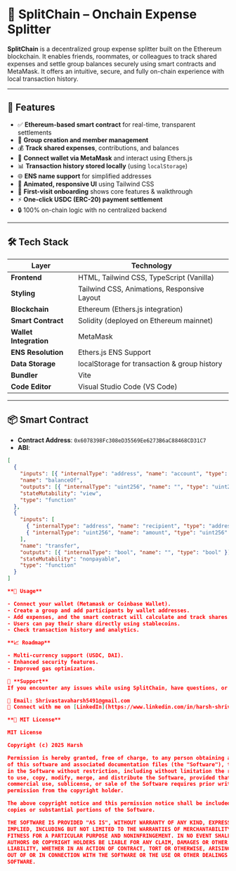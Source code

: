# 💸 SplitChain – Onchain Expense Splitter

**SplitChain** is a decentralized group expense splitter built on the Ethereum blockchain. It enables friends, roommates, or colleagues to track shared expenses and settle group balances securely using smart contracts and MetaMask. It offers an intuitive, secure, and fully on-chain experience with local transaction history.

---

## 🚀 Features

- ✅ **Ethereum-based smart contract** for real-time, transparent settlements  
- 👥 **Group creation and member management**  
- 💰 **Track shared expenses**, contributions, and balances  
- 🔐 **Connect wallet via MetaMask** and interact using Ethers.js  
- 📊 **Transaction history stored locally** (using `localStorage`)  
- 🌐 **ENS name support** for simplified addresses  
- 🎨 **Animated, responsive UI** using Tailwind CSS  
- 🧠 **First-visit onboarding** shows core features & walkthrough  
- ⚡ **One-click USDC (ERC-20) payment settlement**  
- 🔒 100% on-chain logic with no centralized backend  

---

## 🛠 Tech Stack

| Layer                 | Technology                                      |
|-----------------------|-------------------------------------------------|
| **Frontend**          | HTML, Tailwind CSS, TypeScript (Vanilla)       |
| **Styling**           | Tailwind CSS, Animations, Responsive Layout     |
| **Blockchain**        | Ethereum (Ethers.js integration)                |
| **Smart Contract**    | Solidity (deployed on Ethereum mainnet)         |
| **Wallet Integration**| MetaMask                                        |
| **ENS Resolution**    | Ethers.js ENS Support                           |
| **Data Storage**      | localStorage for transaction & group history    |
| **Bundler**           | Vite                                            |
| **Code Editor**       | Visual Studio Code (VS Code)                    |

---

## 📦 Smart Contract

- **Contract Address**: `0x6078398Fc308eD35569Ee6273B6aC88468CD31C7`  
- **ABI**:
```json
[
  {
    "inputs": [{ "internalType": "address", "name": "account", "type": "address" }],
    "name": "balanceOf",
    "outputs": [{ "internalType": "uint256", "name": "", "type": "uint256" }],
    "stateMutability": "view",
    "type": "function"
  },
  {
    "inputs": [
      { "internalType": "address", "name": "recipient", "type": "address" },
      { "internalType": "uint256", "name": "amount", "type": "uint256" }
    ],
    "name": "transfer",
    "outputs": [{ "internalType": "bool", "name": "", "type": "bool" }],
    "stateMutability": "nonpayable",
    "type": "function"
  }
]

**🚀 Usage**

- Connect your wallet (Metamask or Coinbase Wallet).
- Create a group and add participants by wallet addresses.
- Add expenses, and the smart contract will calculate and track shares.
- Users can pay their share directly using stablecoins.
- Check transaction history and analytics.

**📈 Roadmap**

- Multi-currency support (USDC, DAI).
- Enhanced security features.
- Improved gas optimization.

🌟 **Support**  
If you encounter any issues while using SplitChain, have questions, or want to suggest new features, feel free to reach out:

📧 Email: Shrivastavaharsh5491@gmail.com  
💬 Connect with me on [LinkedIn](https://www.linkedin.com/in/harsh-shrivastava-40b240313/)  

**📄 MIT License**

MIT License  

Copyright (c) 2025 Harsh  

Permission is hereby granted, free of charge, to any person obtaining a copy  
of this software and associated documentation files (the "Software"), to deal  
in the Software without restriction, including without limitation the rights  
to use, copy, modify, merge, and distribute the Software, provided that any  
commercial use, sublicense, or sale of the Software requires prior written  
permission from the copyright holder.  

The above copyright notice and this permission notice shall be included in all  
copies or substantial portions of the Software.  

THE SOFTWARE IS PROVIDED "AS IS", WITHOUT WARRANTY OF ANY KIND, EXPRESS OR  
IMPLIED, INCLUDING BUT NOT LIMITED TO THE WARRANTIES OF MERCHANTABILITY,  
FITNESS FOR A PARTICULAR PURPOSE AND NONINFRINGEMENT. IN NO EVENT SHALL THE  
AUTHORS OR COPYRIGHT HOLDERS BE LIABLE FOR ANY CLAIM, DAMAGES OR OTHER  
LIABILITY, WHETHER IN AN ACTION OF CONTRACT, TORT OR OTHERWISE, ARISING FROM,  
OUT OF OR IN CONNECTION WITH THE SOFTWARE OR THE USE OR OTHER DEALINGS IN THE  
SOFTWARE.  
